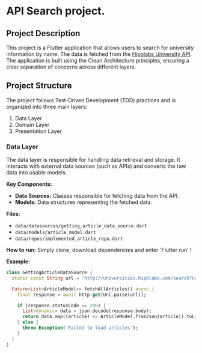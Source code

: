 # API Search project. 

## Project Description

This project is a Flutter application that allows users to search for university information by name. The data is fetched from the [Hipolabs University API](http://universities.hipolabs.com/search?name=middle). The application is built using the Clean Architecture principles, ensuring a clear separation of concerns across different layers.

## Project Structure

The project follows Test-Driven Development (TDD) practices and is organized into three main layers:

1. Data Layer
2. Domain Layer
3. Presentation Layer

### Data Layer

The data layer is responsible for handling data retrieval and storage. It interacts with external data sources (such as APIs) and converts the raw data into usable models.

**Key Components:**
- **Data Sources:** Classes responsible for fetching data from the API.
- **Models:** Data structures representing the fetched data.

**Files:**
- `data/datasources/getting_article_data_source.dart`
- `data/models/article_model.dart`
- `data/repos/implemented_article_repo.dart`

 **How to run:**
 Simply clone, download dependencies and enter 'Flutter run' !

**Example:**
```dart
class GettingArticleDataSource {
  static const String url = 'http://universities.hipolabs.com/search?name=';

  Future<List<ArticleModel>> fetchAllArticles() async {
    final response = await http.get(Uri.parse(url));

    if (response.statusCode == 200) {
      List<dynamic> data = json.decode(response.body);
      return data.map((article) => ArticleModel.fromJson(article)).toList();
    } else {
      throw Exception('Failed to load articles');
    }
  }
}

